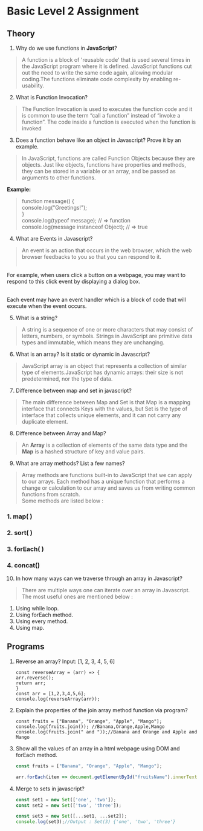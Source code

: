 # Basic Level 2 Assignment

## Theory

1. Why do we use functions in **JavaScript**?

> A function is a block of 'reusable code' that is used several times in the JavaScript program where it is defined. JavaScript functions cut out the need to write the same code again, allowing modular coding.The functions eliminate code complexity by enabling re-usability.



2. What is Function Invocation?

> The Function Invocation is used to executes the function code and it is common to use the term “call a function” instead of “invoke a function”. The code inside a function is executed when the function is invoked



3. Does a function behave like an object in Javascript? Prove it by an example.

> In JavaScript, functions are called Function Objects because they are objects. Just like objects, functions have properties and methods, they can be stored in a variable or an array, and be passed as arguments to other functions.

**Example:**

>function message() {<br>
> console.log("Greetings!");<br>
>}<br>
>console.log(typeof message); // => function<br>
>console.log(message instanceof Object); // => true<br>


4. What are Events in Javascript?

> An event is an action that occurs in the web browser, which the web browser feedbacks to you so that you can respond to it.<br><br>

For example, when users click a button on a webpage, you may want to respond to this click event by displaying a dialog box.<br><br>

Each event may have an event handler which is a block of code that will execute when the event occurs.

5. What is a string?

> A string is a sequence of one or more characters that may consist of letters, numbers, or symbols. Strings in JavaScript are primitive data types and immutable, which means they are unchanging.

6. What is an array? Is it static or dynamic in Javascript?

> JavaScript array is an object that represents a collection of similar type of elements.JavaScript has dynamic arrays: their size is not predetermined, nor the type of data.

7. Difference between map and set in javascript?

>The main difference between Map and Set is that Map is a mapping interface that connects Keys with the values, but Set is the type of interface that collects unique elements, and it can not carry any duplicate element.

8. Difference between Array and Map?

> An **Array** is a collection of elements of the same data type and the **Map** is a hashed structure of key and value pairs.

9. What are array methods? List a few names?

>Array methods are functions built-in to JavaScript that we can apply to our arrays. Each method has a unique function that performs a change or calculation to our array and saves us from writing common functions from scratch.<br>
Some methods are listed below : 

 ### 1. map( )
 ### 2. sort( )
 ### 3. forEach( )
 ### 4. concat()


10. In how many ways can we traverse through an array in Javascript?

> There are multiple ways one can iterate over an array in Javascript. The most useful ones are mentioned below :
1. Using while loop.
2. Using forEach method.
3. Using every method.
4. Using map.

## Programs
1. Reverse an array? Input: [1, 2, 3, 4, 5, 6]
    ```Js
    const reverseArray = (arr) => {
    arr.reverse();
    return arr;
    }
    const arr = [1,2,3,4,5,6];
    console.log(reverseArray(arr));
2. Explain the properties of the join array method function via program?
    ```Js
    const fruits = ["Banana", "Orange", "Apple", "Mango"];
    console.log(fruits.join()); //Banana,Orange,Apple,Mango
    console.log(fruits.join(" and "));//Banana and Orange and Apple and Mango
    ```
3. Show all the values of an array in a html webpage using DOM and forEach method.
    ```js
    const fruits = ["Banana", "Orange", "Apple", "Mango"];

    arr.forEach(item => document.getElementById("fruitsName").innerText += item);
    ```
4. Merge to sets in javascript? 
    ```js
    const set1 = new Set(['one', 'two']);
    const set2 = new Set(['two', 'three']);

    const set3 = new Set([...set1, ...set2]);
    console.log(set3);//Output : Set(3) {'one', 'two', 'three'}
    ```
